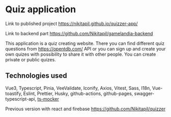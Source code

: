 # Quiz application

Link to published project https://nikitapil.github.io/quizzer-app/

Link to backend part https://github.com/Nikitapil/gamelandia-backend

This application is a quiz creating website. There you can find different quiz questions from https://opentdb.com/ API or you can sign up and create your own quizes with possibility to share it with other people. You can create private or public quizes.

## Technologies used
Vue3, Typescript, Pinia, VeeValidate, Iconify, Axios, Vitest, Sass, I18n, Vue-toastify, Eslint, Prettier, Husky, github-actions, github-pages, swagger-typescript-api, [ts-mocker](https://github.com/Nikitapil/ts-mocker)

Previous version with react and firebase https://github.com/Nikitapil/quizzer 
